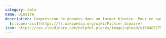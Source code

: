 ```yaml
---
category: data
name: Binaire
description: Compression de données dans un format binaire. Pour en savoir plus
  [cliquez-ici](https://fr.wikipedia.org/wiki/Fichier_binaire)
icon: https://res.cloudinary.com/helpful-places/image/upload/v1664832750/dtpr-icons/data/binary_dhmrr1.svg
---
```

